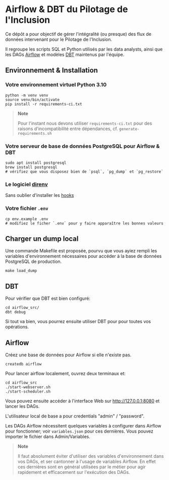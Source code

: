 
# Airflow & DBT du Pilotage de l'Inclusion

Ce dépôt a pour objectif de gérer l'intégralité (ou presque) des flux de données intervenant pour le Pilotage de l'Inclusion.

Il regroupe les scripts SQL et Python utilisés par les data analysts, ainsi que les DAGs [Airflow](https://airflow.apache.org/)
et modèles [DBT](https://docs.getdbt.com/) maintenus par l'équipe.

## Environnement & Installation

### Votre environnement virtuel Python 3.10

    python -m venv venv
    source venv/bin/activate
    pip install -r requirements-ci.txt


> **Note**
>
> Pour l'instant nous devons utiliser `requirements-ci.txt` pour des raisons d'incompatibilité
> entre dépendances, cf. `generate-requirements.sh`


### Votre serveur de base de données PostgreSQL pour Airflow & DBT

    sudo apt install postgresql
    brew install postgresql
    # vérifiez que vous disposez bien de `psql`, `pg_dump` et `pg_restore`


### Le logiciel [direnv](https://direnv.net)

Sans oublier d'installer les [hooks](https://direnv.net/docs/hook.html)

### Votre fichier ``.env``

    cp env.example .env
    # modifiez le ficher `.env` pour y faire apparaître les bonnes valeurs

## Charger un dump local

Une commande Makefile est proposée, pourvu que vous ayiez rempli les variables d'environnement nécessaires
pour accéder à la base de données PostgreSQL de production.

    make load_dump

## DBT

Pour vérifier que DBT est bien configuré:

    cd airflow_src/
    dbt debug

Si tout va bien, vous pourrez ensuite utiliser DBT pour pour toutes vos opérations.

## Airflow

Créez une base de données pour Airflow si elle n'existe pas.

    createdb airflow

Pour lancer airflow localement, ouvrez deux terminaux et:

    cd airflow_src
    ./start-webserver.sh
    ./start-scheduler.sh

Vous pouvez ensuite accéder à l'interface Web sur http://127.0.0.1:8080 et lancer les DAGs.

L'utilisateur local de base a pour credentials "admin" / "password".

Les DAGs Airflow nécessitent quelques variables à configurer dans Airflow pour fonctionner;
voir ``variables.json`` pour ces dernières. Vous pouvez importer le fichier dans Admin/Variables.


> **Note**
>
> Il faut absolument éviter d'utiliser des variables d'environnement dans vos DAGs, et ser
> cantonner à l'usage de variables Airflow. En effet ces dernières sont en général utilisées
> par le métier pour agir rapidement et efficacement sur l'exécution des DAGs.
